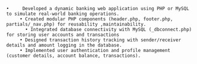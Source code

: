     •     Developed a dynamic banking web application using PHP or MySQL to simulate real-world banking operations.  
         • Created modular PHP components (header.php, footer.php, partials/_nav.php) for reusability ,maintainability. 
           • Integrated database connectivity with MySQL (_dbconnect.php) for storing user accounts and transactions 
         • Designed transaction history tracking with sender/receiver details and amount logging in the database. 
         • Implemented user authentication and profile management (customer details, account balance, transactions). 
